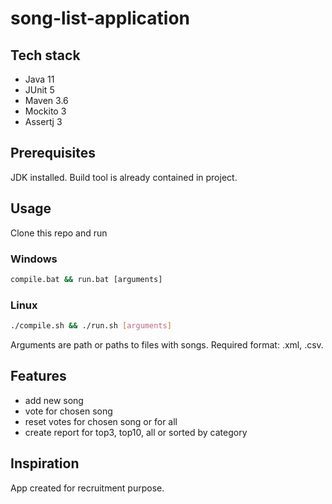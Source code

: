 # song-list-application

## Tech stack
- Java 11
- JUnit 5
- Maven 3.6
- Mockito 3
- Assertj 3

## Prerequisites
JDK installed. Build tool is already contained in project. 

## Usage
Clone this repo and run 
### Windows
```bat
compile.bat && run.bat [arguments]
```

### Linux
```bash
./compile.sh && ./run.sh [arguments]
```

Arguments are path or paths to files with songs. Required format: .xml, .csv.

## Features
- add new song
- vote for chosen song
- reset votes for chosen song or for all
- create report for top3, top10, all or sorted by category

## Inspiration

App created for recruitment purpose.
